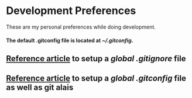 # Development Preferences

These are my personal preferences while doing development.

#### The default .gitconfig file is located at *~/.gitconfig*.
## [Reference article](http://digitalfortress.tech/tricks/creating-a-global-gitignore/) to setup a *global .gitignore* file

## [Reference article](https://digitalfortress.tech/tutorial/create-global-gitconfig-git-alias/) to setup a *global .gitconfig* file as well as git alais

